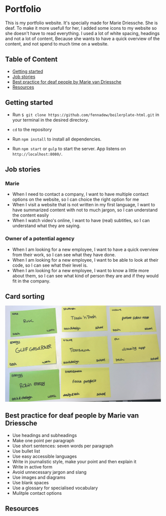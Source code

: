 # Portfolio
This is my portfolio website. It's specially made for Marie Driessche. She is deaf. To make it more usefull for her, I added some icons to my website so she doesn't have to read everything. I used a lot of white spacing, headings and not a lot of content, Because she wants to have a quick overview of the content, and not spend to much time on a website.


## Table of Content
- [Getting started](#getting-started)
- [Job stories](#job-stories)
- [Best practice for deaf people by Marie van Driessche](#best-practice-deaf-people-by-marie-van-driessche)
- [Resources](#resources)


## Getting started
* Run `$ git clone https://github.com/fennadew/boilerplate-html.git` in your terminal in the desired directory.

* `cd` to the repository

* Run `npm install` to install all dependencies.

* Run `npm start` or `gulp` to start the server.
App listens on `http://localhost:8080/`.


## Job stories
### Marie
- When I need to contact a company, I want to have multiple contact options on the website, so I can choice the right option for me
- When I visit a website that is not written in my first language, I want to have summarized content with not to much jargon, so I can understand the content easily
- When I watch video's online, I want to have (real) subtitles, so I can understand what they are saying.

### Owner of a potential agency
- When I am looking for a new employee, I want to have a quick overview from their work, so I can see what they have done.
- When I am looking for a new employee, I want to be able to look at their code, so I can see what their level is.
- When I am looking for a new employee, I want to know a little more about them, so I can see what kind of person they are and if they would fit in the company.

## Card sorting
![Card sorting](https://github.com/fennadew/web-design/blob/master/week-2/dist/images/cardsorting.png)


## Best practice for deaf people by Marie van Driessche
* Use headings and subheadings
* Make one point per paragraph
* Use short sentences: seven words per paragraph
* Use bullet list
* Use easy accessible languages
* Write in journalistic style, make your point and then explain it
* Write in active form
* Avoid unnecessary jargon and slang
* Use images and diagrams
* Use blank spaces
* Use a glossary for specialised vocabulary 
* Mulitple contact options 


## Resources
[presentation deaf people]: https://interaction18.ixda.org/program/talk-designing-for-deaf-people--for-everyone-actually-van-driessche-marie/
